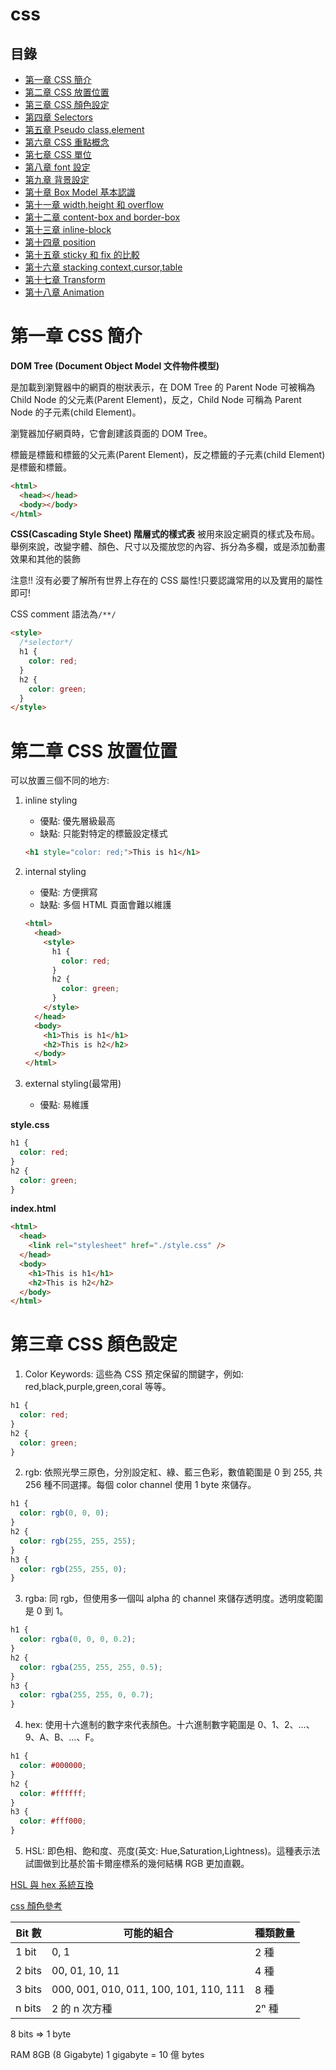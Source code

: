 # css

## 目錄

- [第一章 CSS 簡介](#第一章-CSS-簡介)
- [第二章 CSS 放置位置](#第二章-CSS-放置位置)
- [第三章 CSS 顏色設定](#第三章-CSS-顏色設定)
- [第四章 Selectors](#第四章-Selectors)
- [第五章 Pseudo class,element](#第五章-Pseudo-classelement)
- [第六章 CSS 重點概念](#第六章-CSS-重點概念)
- [第七章 CSS 單位](#第七章-CSS-單位)
- [第八章 font 設定](#第八章-font-設定)
- [第九章 背景設定](#第九章-背景設定)
- [第十章 Box Model 基本認識](#第十章-Box-Model-基本認識)
- [第十一章 width,height 和 overflow](#第十一章-widthheight-和-overflow)
- [第十二章 content-box and border-box](#第十二章-content-box-and-border-box)
- [第十三章 inline-block](#第十三章-inline-block)
- [第十四章 position](#第十四章-position)
- [第十五章 sticky 和 fix 的比較](#第十五章-sticky-和-fix-的比較)
- [第十六章 stacking context,cursor,table](#第十六章-stacking-contextcursortable)
- [第十七章 Transform](#第十七章-Transform)
- [第十八章 Animation](#第十八章-Animation)

# 第一章 CSS 簡介

**DOM Tree (Document Object Model 文件物件模型)**

是加載到瀏覽器中的網頁的樹狀表示，在 DOM Tree 的 Parent Node 可被稱為 Child Node 的父元素(Parent Element)，反之，Child Node 可稱為 Parent Node 的子元素(child Element)。

瀏覽器加仔網頁時，它會創建該頁面的 DOM Tree。

<html>標籤是<head>標籤和<body>標籤的父元素(Parent Element)，反之<html>標籤的子元素(child Element)是<head>標籤和<body>標籤。

```html
<html>
  <head></head>
  <body></body>
</html>
```

**CSS(Cascading Style Sheet) 階層式的樣式表**
被用來設定網頁的樣式及布局。舉例來說，改變字體、顏色、尺寸以及擺放您的內容、拆分為多欄，或是添加動畫效果和其他的裝飾

注意!! 沒有必要了解所有世界上存在的 CSS 屬性!只要認識常用的以及實用的屬性即可!

CSS comment 語法為`/**/`

```html
<style>
  /*selector*/
  h1 {
    color: red;
  }
  h2 {
    color: green;
  }
</style>
```

# 第二章 CSS 放置位置

可以放置三個不同的地方:

1. inline styling

   - 優點: 優先層級最高
   - 缺點: 只能對特定的標籤設定樣式

   ```html
   <h1 style="color: red;">This is h1</h1>
   ```

2. internal styling

   - 優點: 方便撰寫
   - 缺點: 多個 HTML 頁面會難以維護

   ```html
   <html>
     <head>
       <style>
         h1 {
           color: red;
         }
         h2 {
           color: green;
         }
       </style>
     </head>
     <body>
       <h1>This is h1</h1>
       <h2>This is h2</h2>
     </body>
   </html>
   ```

3. external styling(最常用)
   - 優點: 易維護

**style.css**

```css
h1 {
  color: red;
}
h2 {
  color: green;
}
```

**index.html**

```html
<html>
  <head>
    <link rel="stylesheet" href="./style.css" />
  </head>
  <body>
    <h1>This is h1</h1>
    <h2>This is h2</h2>
  </body>
</html>
```

# 第三章 CSS 顏色設定

1. Color Keywords: 這些為 CSS 預定保留的關鍵字，例如: red,black,purple,green,coral 等等。

```css
h1 {
  color: red;
}
h2 {
  color: green;
}
```

2. rgb: 依照光學三原色，分別設定紅、綠、藍三色彩，數值範圍是 0 到 255, 共 256 種不同選擇。每個 color channel 使用 1 byte 來儲存。

```css
h1 {
  color: rgb(0, 0, 0);
}
h2 {
  color: rgb(255, 255, 255);
}
h3 {
  color: rgb(255, 255, 0);
}
```

3. rgba: 同 rgb，但使用多一個叫 alpha 的 channel 來儲存透明度。透明度範圍是 0 到 1。

```css
h1 {
  color: rgba(0, 0, 0, 0.2);
}
h2 {
  color: rgba(255, 255, 255, 0.5);
}
h3 {
  color: rgba(255, 255, 0, 0.7);
}
```

4. hex: 使用十六進制的數字來代表顏色。十六進制數字範圍是 0、1、2、...、9、A、B、...、F。

```css
h1 {
  color: #000000;
}
h2 {
  color: #ffffff;
}
h3 {
  color: #fff000;
}
```

5. HSL: 即色相、飽和度、亮度(英文: Hue,Saturation,Lightness)。這種表示法試圖做到比基於笛卡爾座標系的幾何結構 RGB 更加直觀。

[HSL 與 hex 系統互換](https://coloors86.netlify.app/)

[css 顏色參考](https://developer.mozilla.org/en-US/docs/Web/CSS/named-color)

| Bit 數 | 可能的組合                             | 種類數量 |
| ------ | -------------------------------------- | -------- |
| 1 bit  | 0, 1                                   | 2 種     |
| 2 bits | 00, 01, 10, 11                         | 4 種     |
| 3 bits | 000, 001, 010, 011, 100, 101, 110, 111 | 8 種     |
| n bits | 2 的 n 次方種                          | 2ⁿ 種    |

8 bits => 1 byte

RAM 8GB (8 Gigabyte)
1 gigabyte = 10 億 bytes
